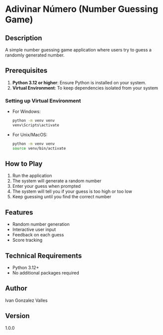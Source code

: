 # Adivinar Número (Number Guessing Game)

## Description
A simple number guessing game application where users try to guess a randomly generated number.

## Prerequisites
1. **Python 3.12 or higher**: Ensure Python is installed on your system.
2. **Virtual Environment**: To keep dependencies isolated from your system

### Setting up Virtual Environment
- For Windows:
  ```bash
  python -m venv venv
  venv\Scripts\activate
  ```
- For Unix/MacOS:
  ```bash
  python -m venv venv
  source venv/bin/activate
  ```

## How to Play
1. Run the application
2. The system will generate a random number
3. Enter your guess when prompted
4. The system will tell you if your guess is too high or too low
5. Keep guessing until you find the correct number

## Features
- Random number generation
- Interactive user input
- Feedback on each guess
- Score tracking

## Technical Requirements
- Python 3.12+
- No additional packages required

## Author
Ivan Gonzalez Valles

## Version
1.0.0